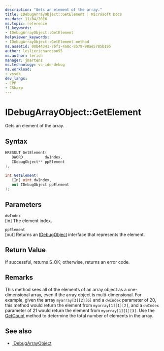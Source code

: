 ```yaml
---
description: "Gets an element of the array."
title: IDebugArrayObject::GetElement | Microsoft Docs
ms.date: 11/04/2016
ms.topic: reference
f1_keywords:
- IDebugArrayObject::GetElement
helpviewer_keywords:
- IDebugArrayObject::GetElement method
ms.assetid: 08b44341-7bf1-4a8c-8b79-98ae5785b195
author: leslierichardson95
ms.author: lerich
manager: jmartens
ms.technology: vs-ide-debug
ms.workload:
- vssdk
dev_langs:
- CPP
- CSharp
---
```

# IDebugArrayObject::GetElement
Gets an element of the array.

## Syntax

```cpp
HRESULT GetElement( 
   DWORD          dwIndex,
   IDebugObject** ppElement
);
```

```csharp
int GetElement(
   [In] uint dwIndex,
   out IDebugObject ppElement
);
```

## Parameters
`dwIndex`\
[in] The element index.

`ppElement`\
[out] Returns an [IDebugObject](../../../extensibility/debugger/reference/idebugobject.md) interface that represents the element.

## Return Value
 If successful, returns S_OK; otherwise, returns an error code.

## Remarks
 This method sees all of the elements of an array object as a one-dimensional array, even if the array object is multi-dimensional. For example, given the array `myarray[3][2][6]` and a `dwIndex` parameter of 20, this method would return the element from `myarray[1][1][2]`, and a `dwIndex` parameter of 21 would return the element from `myarray[1][1][3]`. Use the [GetCount](../../../extensibility/debugger/reference/idebugarrayobject-getcount.md) method to determine the total number of elements in the array.

## See also
- [IDebugArrayObject](../../../extensibility/debugger/reference/idebugarrayobject.md)
